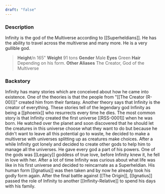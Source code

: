```yaml
---
draft: "false"
---
```


### Description
Infinity is the god of the Multiverse according to [[Superheldians]]. He has the ability to travel across the multiverse and many more. He is a very gullible god.
>**Height**/n
>165"
>**Weight**
>91 tons
>**Gender**
>Male
>**Eyes**
>Green
>**Hair**
>Depending on his form.
>**Other Aliases**
>The Creator, God of the Multiverse


### Backstory
Infinity has many stories which are conceived about how he came into existence. One of the theories is that the people from "[[The Creator (R-00)]]" created him from their fantasy. Another theory says that Infinity is the creator of everything. These stories tell of the legendary god Infinity as being a [[phoenix]] who resurrects every time he dies.
The most common story is that Infinity created the first universe [[RSS-0001]] when he was born. He watched over the planet and soon discovered that he should let the creatures in this universe choose what they want to do but because he didn't want to leave all this potential go to waste, he decided to make a multiverse with universes splitting up as creatures make choices.
After a while Infinity got lonely and decided to create other gods to help him to manage all the universes. He gave every god a part of his powers. One of the gods was [[Legacy]] goddess of true love, before Infinity knew it, he fell in love with her. After a lot of time Infinity was curious about what life was like in his first universe and decided to reincarnate as a Superheldian. His human form [[Ignatius]] was then taken and by now he already took his godly form again. 
After the final battle against [[The Origin]], [[Ignatius]] passed the role of Infinity to another [[Infinity-Relative]] to spend his days with his family.

